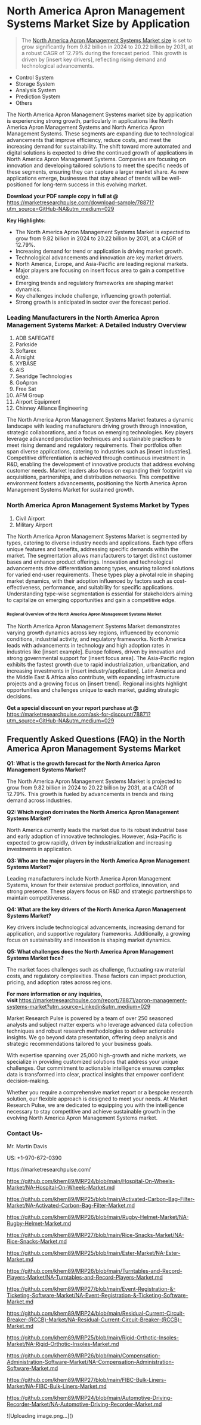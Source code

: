 <h1>North America Apron Management Systems Market&nbsp;Size by Application</h1><blockquote><p>The <a href="https://marketresearchpulse.com/download-sample/78871?utm_source=GitHub-NA&amp;utm_medium=029">North America Apron Management Systems Market size</a> is set to grow significantly from 9.82 billion in 2024 to 20.22 billion by 2031, at a robust CAGR of 12.79% during the forecast period. This growth is driven by [insert key drivers], reflecting rising demand and technological advancements.</p></blockquote><ul><li>Control System<li> Storage System<li> Analysis System<li> Prediction System<li> Others</li></ul><p>The North America Apron Management Systems market size by application is experiencing strong growth, particularly in applications like North America Apron Management Systems and North America Apron Management Systems. These segments are expanding due to technological advancements that improve efficiency, reduce costs, and meet the increasing demand for sustainability. The shift toward more automated and digital solutions is expected to drive the continued growth of applications in North America Apron Management Systems. Companies are focusing on innovation and developing tailored solutions to meet the specific needs of these segments, ensuring they can capture a larger market share. As new applications emerge, businesses that stay ahead of trends will be well-positioned for long-term success in this evolving market.</p><p><strong>Download your PDF sample copy in full at @ </strong><a href="https://marketresearchpulse.com/download-sample/78871?utm_source=GitHub-NA&amp;utm_medium=029">https://marketresearchpulse.com/download-sample/78871?utm_source=GitHub-NA&amp;utm_medium=029</a></p><p><strong>Key Highlights: </strong></p><ul><li>The North America Apron Management Systems Market is expected to grow from 9.82 billion in 2024 to 20.22 billion by 2031, at a CAGR of 12.79%.</li><li>Increasing demand for trend or application is driving market growth.</li><li>Technological advancements and innovation are key market drivers.</li><li>North America, Europe, and Asia-Pacific are leading regional markets.</li><li>Major players are focusing on insert focus area to gain a competitive edge.</li><li>Emerging trends and regulatory frameworks are shaping market dynamics.</li><li>Key challenges include challenge, influencing growth potential.</li><li>Strong growth is anticipated in sector over the forecast period.</li></ul><h3>Leading Manufacturers in the North America Apron Management Systems Market: A Detailed Industry Overview</h3><ol><li>ADB SAFEGATE</li><li>Parkside</li><li>Softarex</li><li>Airsight</li><li>XYBASE</li><li>AIS</li><li>Searidge Technologies</li><li>GoApron</li><li>Free Sat</li><li>AFM Group</li><li>Airport Equipment</li><li>Chinney Alliance Engineering</li></ol><div class="flex max-w-full flex-col flex-grow"><div class="min-h-8 text-message flex w-full flex-col items-end gap-2 whitespace-normal break-words [.text-message+&amp;]:mt-5" dir="auto" data-message-author-role="assistant" data-message-id="fd8432e4-4910-450d-b182-61b7bfb0a01f" data-message-model-slug="gpt-4o"><div class="flex w-full flex-col gap-1 empty:hidden first:pt-[3px]"><div class="markdown prose w-full break-words dark:prose-invert light"><p>The North America Apron Management Systems Market features a dynamic landscape with leading manufacturers driving growth through innovation, strategic collaborations, and a focus on emerging technologies. Key players leverage advanced production techniques and sustainable practices to meet rising demand and regulatory requirements. Their portfolios often span diverse applications, catering to industries such as [insert industries]. Competitive differentiation is achieved through continuous investment in R&amp;D, enabling the development of innovative products that address evolving customer needs. Market leaders also focus on expanding their footprint via acquisitions, partnerships, and distribution networks. This competitive environment fosters advancements, positioning the North America Apron Management Systems Market for sustained growth.</p></div></div></div></div><h3>North America Apron Management Systems Market by Types</h3><ol><li>Civil Airport<li> Military Airport</li></ol><div class="flex max-w-full flex-col flex-grow"><div class="min-h-8 text-message flex w-full flex-col items-end gap-2 whitespace-normal break-words [.text-message+&amp;]:mt-5" dir="auto" data-message-author-role="assistant" data-message-id="084470be-0bb7-4664-bddf-5156b4f41249" data-message-model-slug="gpt-4o-mini"><div class="flex w-full flex-col gap-1 empty:hidden first:pt-[3px]"><div class="markdown prose w-full break-words dark:prose-invert light"><p>The North America Apron Management Systems Market is segmented by types, catering to diverse industry needs and applications. Each type offers unique features and benefits, addressing specific demands within the market. The segmentation allows manufacturers to target distinct customer bases and enhance product offerings. Innovation and technological advancements drive differentiation among types, ensuring tailored solutions for varied end-user requirements. These types play a pivotal role in shaping market dynamics, with their adoption influenced by factors such as cost-effectiveness, performance, and suitability for specific applications. Understanding type-wise segmentation is essential for stakeholders aiming to capitalize on emerging opportunities and gain a competitive edge.</p></div></div></div></div><h3><span style="font-size: 11px;">Regional Overview of the North America Apron Management Systems Market</span></h3><div class="flex max-w-full flex-col flex-grow"><div class="min-h-8 text-message flex w-full flex-col items-end gap-2 whitespace-normal break-words [.text-message+&amp;]:mt-5" dir="auto" data-message-author-role="assistant" data-message-id="e9038762-ce64-4e30-91c9-9bd413514231" data-message-model-slug="gpt-4o-mini"><div class="flex w-full flex-col gap-1 empty:hidden first:pt-[3px]"><div class="markdown prose w-full break-words dark:prose-invert light"><p>The North America Apron Management Systems Market demonstrates varying growth dynamics across key regions, influenced by economic conditions, industrial activity, and regulatory frameworks. North America leads with advancements in technology and high adoption rates in industries like [insert example]. Europe follows, driven by innovation and strong governmental support for [insert focus area]. The Asia-Pacific region exhibits the fastest growth due to rapid industrialization, urbanization, and increasing investments in [insert industry/application]. Latin America and the Middle East &amp; Africa also contribute, with expanding infrastructure projects and a growing focus on [insert trend]. Regional insights highlight opportunities and challenges unique to each market, guiding strategic decisions.</p></div></div></div></div><p><strong>Get a special discount on your report purchase at @ </strong><a href="https://marketresearchpulse.com/ask-for-discount/78871?utm_source=GitHub-NA&amp;utm_medium=029">https://marketresearchpulse.com/ask-for-discount/78871?utm_source=GitHub-NA&amp;utm_medium=029</a></p><h2>Frequently Asked Questions (FAQ) in the North America Apron Management Systems Market</h2><p><strong>Q1: What is the growth forecast for the North America Apron Management Systems Market?</strong></p><p>The North America Apron Management Systems Market is projected to grow from 9.82 billion in 2024 to 20.22 billion by 2031, at a CAGR of 12.79%. This growth is fueled by advancements in trends and rising demand across industries.</p><p><strong>Q2: Which region dominates the North America Apron Management Systems Market?</strong></p><p>North America currently leads the market due to its robust industrial base and early adoption of innovative technologies. However, Asia-Pacific is expected to grow rapidly, driven by industrialization and increasing investments in application.</p><p><strong>Q3: Who are the major players in the North America Apron Management Systems Market?</strong></p><p>Leading manufacturers include North America Apron Management Systems, known for their extensive product portfolios, innovation, and strong presence. These players focus on R&amp;D and strategic partnerships to maintain competitiveness.</p><p><strong>Q4: What are the key drivers of the North America Apron Management Systems Market?</strong></p><p>Key drivers include technological advancements, increasing demand for application, and supportive regulatory frameworks. Additionally, a growing focus on sustainability and innovation is shaping market dynamics.</p><p><strong>Q5: What challenges does the North America Apron Management Systems Market face?</strong></p><p>The market faces challenges such as challenge, fluctuating raw material costs, and regulatory complexities. These factors can impact production, pricing, and adoption rates across regions.</p><p><strong>For more information or any inquiries, visit&nbsp;</strong><a href="https://marketresearchpulse.com/report/78871/apron-management-systems-market?utm_source=Linkedin&utm_medium=029">https://marketresearchpulse.com/report/78871/apron-management-systems-market?utm_source=Linkedin&utm_medium=029</a></p><p>Market Research Pulse is powered by a team of over 250 seasoned analysts and subject matter experts who leverage advanced data collection techniques and robust research methodologies to deliver actionable insights. We go beyond data presentation, offering deep analysis and strategic recommendations tailored to your business goals.</p><p>With expertise spanning over 25,000 high-growth and niche markets, we specialize in providing customized solutions that address your unique challenges. Our commitment to actionable intelligence ensures complex data is transformed into clear, practical insights that empower confident decision-making.</p><p>Whether you require a comprehensive market report or a bespoke research solution, our flexible approach is designed to meet your needs. At Market Research Pulse, we are dedicated to equipping you with the intelligence necessary to stay competitive and achieve sustainable growth in the evolving North America Apron Management Systems market.</p><h3><strong>Contact Us-</strong></h3><p>Mr. Martin Davis</p><p>US: +1-970-672-0390</p><p>https://marketresearchpulse.com/</p><p><a href="https://github.com/khem89/MRP24/blob/main/Hospital-On-Wheels-Market/NA-Hospital-On-Wheels-Market.md">https://github.com/khem89/MRP24/blob/main/Hospital-On-Wheels-Market/NA-Hospital-On-Wheels-Market.md</a></p><p><a href="https://github.com/khem89/MRP25/blob/main/Activated-Carbon-Bag-Filter-Market/NA-Activated-Carbon-Bag-Filter-Market.md">https://github.com/khem89/MRP25/blob/main/Activated-Carbon-Bag-Filter-Market/NA-Activated-Carbon-Bag-Filter-Market.md</a></p><p><a href="https://github.com/khem89/MRP26/blob/main/Rugby-Helmet-Market/NA-Rugby-Helmet-Market.md">https://github.com/khem89/MRP26/blob/main/Rugby-Helmet-Market/NA-Rugby-Helmet-Market.md</a></p><p><a href="https://github.com/khem89/MRP27/blob/main/Rice-Snacks-Market/NA-Rice-Snacks-Market.md">https://github.com/khem89/MRP27/blob/main/Rice-Snacks-Market/NA-Rice-Snacks-Market.md</a></p><p><a href="https://github.com/khem89/MRP25/blob/main/Ester-Market/NA-Ester-Market.md">https://github.com/khem89/MRP25/blob/main/Ester-Market/NA-Ester-Market.md</a></p><p><a href="https://github.com/khem89/MRP26/blob/main/Turntables-and-Record-Players-Market/NA-Turntables-and-Record-Players-Market.md">https://github.com/khem89/MRP26/blob/main/Turntables-and-Record-Players-Market/NA-Turntables-and-Record-Players-Market.md</a></p><p><a href="https://github.com/khem89/MRP27/blob/main/Event-Registration-&-Ticketing-Software-Market/NA-Event-Registration-&-Ticketing-Software-Market.md">https://github.com/khem89/MRP27/blob/main/Event-Registration-&-Ticketing-Software-Market/NA-Event-Registration-&-Ticketing-Software-Market.md</a></p><p><a href="https://github.com/khem89/MRP24/blob/main/Residual-Current-Circuit-Breaker-(RCCB)-Market/NA-Residual-Current-Circuit-Breaker-(RCCB)-Market.md">https://github.com/khem89/MRP24/blob/main/Residual-Current-Circuit-Breaker-(RCCB)-Market/NA-Residual-Current-Circuit-Breaker-(RCCB)-Market.md</a></p><p><a href="https://github.com/khem89/MRP25/blob/main/Rigid-Orthotic-Insoles-Market/NA-Rigid-Orthotic-Insoles-Market.md">https://github.com/khem89/MRP25/blob/main/Rigid-Orthotic-Insoles-Market/NA-Rigid-Orthotic-Insoles-Market.md</a></p><p><a href="https://github.com/khem89/MRP26/blob/main/Compensation-Administration-Software-Market/NA-Compensation-Administration-Software-Market.md">https://github.com/khem89/MRP26/blob/main/Compensation-Administration-Software-Market/NA-Compensation-Administration-Software-Market.md</a></p><p><a href="https://github.com/khem89/MRP27/blob/main/FIBC-Bulk-Liners-Market/NA-FIBC-Bulk-Liners-Market.md">https://github.com/khem89/MRP27/blob/main/FIBC-Bulk-Liners-Market/NA-FIBC-Bulk-Liners-Market.md</a></p><p><a href="https://github.com/khem89/MRP24/blob/main/Automotive-Driving-Recorder-Market/NA-Automotive-Driving-Recorder-Market.md">https://github.com/khem89/MRP24/blob/main/Automotive-Driving-Recorder-Market/NA-Automotive-Driving-Recorder-Market.md</a></p>
![Uploading image.png…]()

